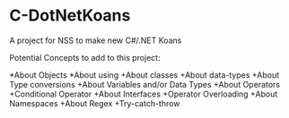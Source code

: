 # C-DotNetKoans
A project for NSS to make new C#/.NET Koans

Potential Concepts to add to this project:

  *About Objects
  *About using
+About classes
+About data-types
+About Type conversions
+About Variables and/or Data Types
+About Operators
+Conditional Operator
+About Interfaces
+Operator Overloading
+About Namespaces
+About Regex
+Try-catch-throw

